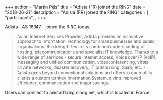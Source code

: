 +++
author = "Martin Pels"
title = "Adista (FR) joined the RING"
date = "2018-06-21"
description = "Adista (FR) joined the RING"
categories = [
    "participants",
]
+++

Adista - AS 16347 - joined the RING today.

> As an Internet Services Provider, Adista provides an innovative approach to Information Technology for small businesses and public organisations. Its strength lies in its combined understanding of hosting, telecommunications and specialist IT knowledge. Thanks to a wide range of services - secure internet access, Voice over IP (VoIP), messaging and unified communication, videoconferencing, virtual private networks, disaster recovery, IT outsourcing, SaaS, etc. - Adista goes beyond conventional solutions and offers to each of its clients a custom turnkey Information System, giving improved efficiency, communication and major savings.

Users can connect to adista01.ring.nlnog.net, which is located in France.


